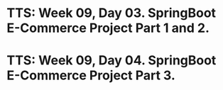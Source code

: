 # TTS: Week 09, Day 03. SpringBoot E-Commerce Project Part 1 and 2.
# TTS: Week 09, Day 04. SpringBoot E-Commerce Project Part 3.
